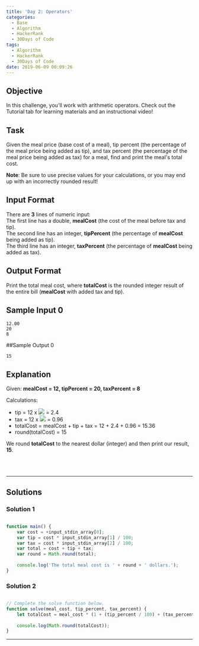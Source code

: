 ```yaml
---
title: 'Day 2: Operators'
categories:
  - Base
  - Algorithm
  - HackerRank
  - 30Days of Code
tags:
  - Algorithm
  - HackerRank
  - 30Days of Code
date: 2019-06-09 00:09:26
---
```


## Objective

In this challenge, you'll work with arithmetic operators. Check out the Tutorial tab for learning materials and an instructional video!
## Task

Given the meal price (base cost of a meal), tip percent (the percentage of the meal price being added as tip), and tax percent (the percentage of the meal price being added as tax) for a meal, find and print the meal's total cost.

**Note**: Be sure to use precise values for your calculations, or you may end up with an incorrectly rounded result!


## Input Format

There are **3** lines of numeric input: <br/>
The first line has a double, **mealCost** (the cost of the meal before tax and tip). <br/>
The second line has an integer, **tipPercent** (the percentage of **mealCost** being added as tip). <br/>
The third line has an integer, **taxPercent** (the percentage of **mealCost** being added as tax).<br/>

## Output Format

Print the total meal cost, where **totalCost** is the rounded integer result of the entire bill (**mealCost** with added tax and tip).


## Sample Input 0

```
12.00
20
8
```


##Sample Output 0

```
15
```


## Explanation

Given: 
**mealCost = 12, tipPercent = 20, taxPercent = 8**

Calculations: 
- tip = 12 x ![](https://latex.codecogs.com/svg.latex?\frac{20}{100}) = 2.4
- tax = 12 x ![](https://latex.codecogs.com/svg.latex?\frac{8}{100}) = 0.96
- totalCost = mealCost + tip + tax = 12 + 2.4 + 0.96 = 15.36
- round(totalCost) = 15

We round **totalCost** to the nearest dollar (integer) and then print our result, **15**.

<br/>
<br/>

---

## Solutions
### Solution 1

```javascript

function main() {
    var cost = +input_stdin_array[0];
    var tip = cost * input_stdin_array[1] / 100;
    var tax = cost * input_stdin_array[2] / 100;
    var total = cost + tip + tax;
    var round = Math.round(total);
    
    console.log('The total meal cost is ' + round + ' dollars.');
}

```

### Solution 2

```javascript

// Complete the solve function below.
function solve(meal_cost, tip_percent, tax_percent) {
    let totalCost = meal_cost * (1 + (tip_percent / 100) + (tax_percent / 100));
    
    console.log(Math.round(totalCost));
}

```

---
